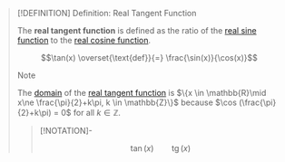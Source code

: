 >[!DEFINITION] Definition: Real Tangent Function
>
>The **real tangent function** is defined as the ratio of the [real sine function](../Real%20Sine%20Function/Real%20Sine%20Function.md) to the [real cosine function](../Real%20Cosine%20Function/Real%20Cosine%20Function.md).
>
>$$\tan(x) \overset{\text{def}}{=} \frac{\sin(x)}{\cos(x)}$$
>
>>[!NOTE]
>>
>>The [domain](../../../../../Functions/Function.md) of the [real tangent function](.md) is $\{x \in \mathbb{R}\mid x\ne \frac{\pi}{2}+k\pi, k \in \mathbb{Z}\}$ because $\cos (\frac{\pi}{2}+k\pi) = 0$ for all $k \in \mathbb{Z}$.
>>
>
>>[!NOTATION]-
>>
>>$$\tan (x) \qquad \mathop{\operatorname{tg}}(x)$$
>>
>